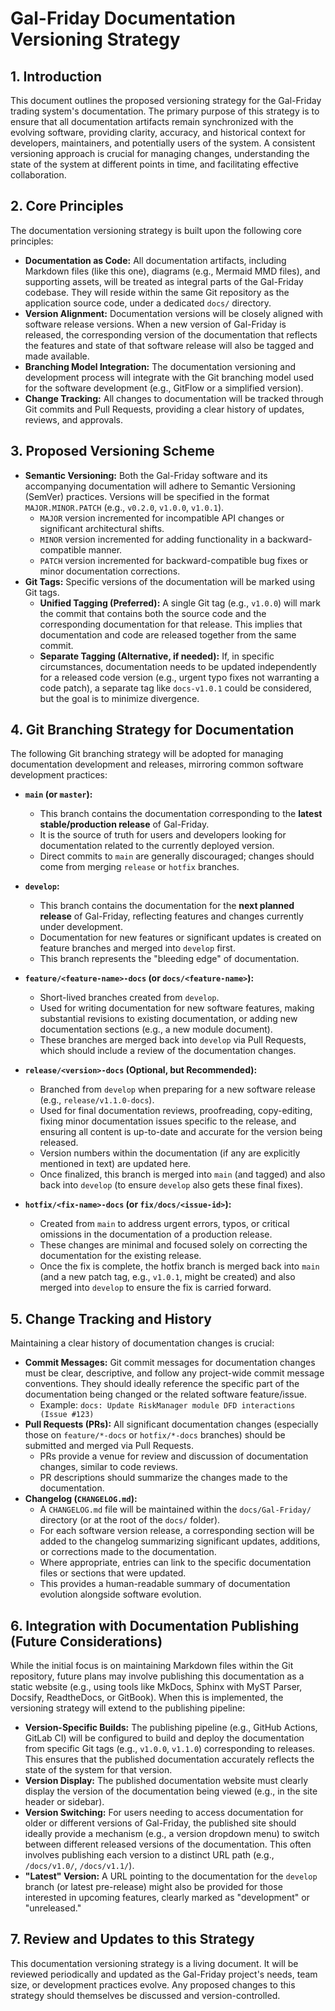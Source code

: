 # Gal-Friday Documentation Versioning Strategy

## 1. Introduction

This document outlines the proposed versioning strategy for the Gal-Friday trading system's documentation. The primary purpose of this strategy is to ensure that all documentation artifacts remain synchronized with the evolving software, providing clarity, accuracy, and historical context for developers, maintainers, and potentially users of the system. A consistent versioning approach is crucial for managing changes, understanding the state of the system at different points in time, and facilitating effective collaboration.

## 2. Core Principles

The documentation versioning strategy is built upon the following core principles:

-   **Documentation as Code:** All documentation artifacts, including Markdown files (like this one), diagrams (e.g., Mermaid MMD files), and supporting assets, will be treated as integral parts of the Gal-Friday codebase. They will reside within the same Git repository as the application source code, under a dedicated `docs/` directory.
-   **Version Alignment:** Documentation versions will be closely aligned with software release versions. When a new version of Gal-Friday is released, the corresponding version of the documentation that reflects the features and state of that software release will also be tagged and made available.
-   **Branching Model Integration:** The documentation versioning and development process will integrate with the Git branching model used for the software development (e.g., GitFlow or a simplified version).
-   **Change Tracking:** All changes to documentation will be tracked through Git commits and Pull Requests, providing a clear history of updates, reviews, and approvals.

## 3. Proposed Versioning Scheme

-   **Semantic Versioning:** Both the Gal-Friday software and its accompanying documentation will adhere to Semantic Versioning (SemVer) practices. Versions will be specified in the format `MAJOR.MINOR.PATCH` (e.g., `v0.2.0`, `v1.0.0`, `v1.0.1`).
    -   `MAJOR` version incremented for incompatible API changes or significant architectural shifts.
    -   `MINOR` version incremented for adding functionality in a backward-compatible manner.
    -   `PATCH` version incremented for backward-compatible bug fixes or minor documentation corrections.
-   **Git Tags:** Specific versions of the documentation will be marked using Git tags.
    -   **Unified Tagging (Preferred):** A single Git tag (e.g., `v1.0.0`) will mark the commit that contains both the source code and the corresponding documentation for that release. This implies that documentation and code are released together from the same commit.
    -   **Separate Tagging (Alternative, if needed):** If, in specific circumstances, documentation needs to be updated independently for a released code version (e.g., urgent typo fixes not warranting a code patch), a separate tag like `docs-v1.0.1` could be considered, but the goal is to minimize divergence.

## 4. Git Branching Strategy for Documentation

The following Git branching strategy will be adopted for managing documentation development and releases, mirroring common software development practices:

-   **`main` (or `master`):**
    -   This branch contains the documentation corresponding to the **latest stable/production release** of Gal-Friday.
    -   It is the source of truth for users and developers looking for documentation related to the currently deployed version.
    -   Direct commits to `main` are generally discouraged; changes should come from merging `release` or `hotfix` branches.

-   **`develop`:**
    -   This branch contains the documentation for the **next planned release** of Gal-Friday, reflecting features and changes currently under development.
    -   Documentation for new features or significant updates is created on feature branches and merged into `develop` first.
    -   This branch represents the "bleeding edge" of documentation.

-   **`feature/<feature-name>-docs` (or `docs/<feature-name>`):**
    -   Short-lived branches created from `develop`.
    -   Used for writing documentation for new software features, making substantial revisions to existing documentation, or adding new documentation sections (e.g., a new module document).
    -   These branches are merged back into `develop` via Pull Requests, which should include a review of the documentation changes.

-   **`release/<version>-docs` (Optional, but Recommended):**
    -   Branched from `develop` when preparing for a new software release (e.g., `release/v1.1.0-docs`).
    -   Used for final documentation reviews, proofreading, copy-editing, fixing minor documentation issues specific to the release, and ensuring all content is up-to-date and accurate for the version being released.
    -   Version numbers within the documentation (if any are explicitly mentioned in text) are updated here.
    -   Once finalized, this branch is merged into `main` (and tagged) and also back into `develop` (to ensure `develop` also gets these final fixes).

-   **`hotfix/<fix-name>-docs` (or `fix/docs/<issue-id>`):**
    -   Created from `main` to address urgent errors, typos, or critical omissions in the documentation of a production release.
    -   These changes are minimal and focused solely on correcting the documentation for the existing release.
    -   Once the fix is complete, the hotfix branch is merged back into `main` (and a new patch tag, e.g., `v1.0.1`, might be created) and also merged into `develop` to ensure the fix is carried forward.

## 5. Change Tracking and History

Maintaining a clear history of documentation changes is crucial:

-   **Commit Messages:** Git commit messages for documentation changes must be clear, descriptive, and follow any project-wide commit message conventions. They should ideally reference the specific part of the documentation being changed or the related software feature/issue.
    -   Example: `docs: Update RiskManager module DFD interactions (Issue #123)`
-   **Pull Requests (PRs):** All significant documentation changes (especially those on `feature/*-docs` or `hotfix/*-docs` branches) should be submitted and merged via Pull Requests.
    -   PRs provide a venue for review and discussion of documentation changes, similar to code reviews.
    -   PR descriptions should summarize the changes made to the documentation.
-   **Changelog (`CHANGELOG.md`):**
    -   A `CHANGELOG.md` file will be maintained within the `docs/Gal-Friday/` directory (or at the root of the `docs/` folder).
    -   For each software version release, a corresponding section will be added to the changelog summarizing significant updates, additions, or corrections made to the documentation.
    -   Where appropriate, entries can link to the specific documentation files or sections that were updated.
    -   This provides a human-readable summary of documentation evolution alongside software evolution.

## 6. Integration with Documentation Publishing (Future Considerations)

While the initial focus is on maintaining Markdown files within the Git repository, future plans may involve publishing this documentation as a static website (e.g., using tools like MkDocs, Sphinx with MyST Parser, Docsify, ReadtheDocs, or GitBook). When this is implemented, the versioning strategy will extend to the publishing pipeline:

-   **Version-Specific Builds:** The publishing pipeline (e.g., GitHub Actions, GitLab CI) will be configured to build and deploy the documentation from specific Git tags (e.g., `v1.0.0`, `v1.1.0`) corresponding to releases. This ensures that the published documentation accurately reflects the state of the system for that version.
-   **Version Display:** The published documentation website must clearly display the version of the documentation being viewed (e.g., in the site header or sidebar).
-   **Version Switching:** For users needing to access documentation for older or different versions of Gal-Friday, the published site should ideally provide a mechanism (e.g., a version dropdown menu) to switch between different released versions of the documentation. This often involves publishing each version to a distinct URL path (e.g., `/docs/v1.0/`, `/docs/v1.1/`).
-   **"Latest" Version:** A URL pointing to the documentation for the `develop` branch (or latest pre-release) might also be provided for those interested in upcoming features, clearly marked as "development" or "unreleased."

## 7. Review and Updates to this Strategy

This documentation versioning strategy is a living document. It will be reviewed periodically and updated as the Gal-Friday project's needs, team size, or development practices evolve. Any proposed changes to this strategy should themselves be discussed and version-controlled.
